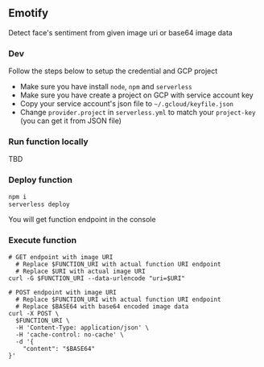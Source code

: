 ## Emotify

Detect face's sentiment from given image uri or base64 image data

### Dev
Follow the steps below to setup the credential and GCP project

* Make sure you have install `node`, `npm` and `serverless`
* Make sure you have create a project on GCP with service account key
* Copy your service account's json file to `~/.gcloud/keyfile.json`
* Change `provider.project` in `serverless.yml` to match your `project-key` (you can get it from JSON file)

### Run function locally
TBD

### Deploy function
```bash
npm i
serverless deploy
```

You will get function endpoint in the console

### Execute function
```
# GET endpoint with image URI
  # Replace $FUNCTION_URI with actual function URI endpoint
  # Replace $URI with actual image URI
curl -G $FUNCTION_URI --data-urlencode "uri=$URI"

# POST endpoint with image URI
  # Replace $FUNCTION_URI with actual function URI endpoint
  # Replace $BASE64 with base64 encoded image data
curl -X POST \
  $FUNCTION_URI \
  -H 'Content-Type: application/json' \
  -H 'cache-control: no-cache' \
  -d '{
    "content": "$BASE64"
}'
```
